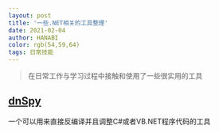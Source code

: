 ```yaml
---
layout: post
title: '一些.NET相关的工具整理'
date: 2021-02-04
author: HANABI
color: rgb(54,59,64)
tags: 日常技能
---
```


> 在日常工作与学习过程中接触和使用了一些很实用的工具

## [dnSpy](https://github.com/dnSpy/dnSpy)

一个可以用来直接反编译并且调整C#或者VB.NET程序代码的工具
